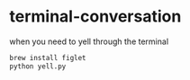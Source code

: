 # terminal-conversation
when you need to yell through the terminal
```bash
brew install figlet
python yell.py
```
